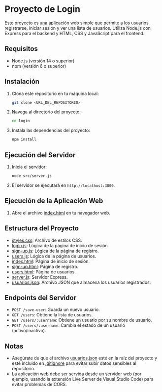 # Proyecto de Login

Este proyecto es una aplicación web simple que permite a los usuarios registrarse, iniciar sesión y ver una lista de usuarios. Utiliza Node.js con Express para el backend y HTML, CSS y JavaScript para el frontend.

## Requisitos

- Node.js (versión 14 o superior)
- npm (versión 6 o superior)

## Instalación

1. Clona este repositorio en tu máquina local:

    ```sh
    git clone <URL_DEL_REPOSITORIO>
    ```

2. Navega al directorio del proyecto:

    ```sh
    cd login
    ```

3. Instala las dependencias del proyecto:

    ```sh
    npm install
    ```

## Ejecución del Servidor

1. Inicia el servidor:

    ```sh
    node src/server.js
    ```

2. El servidor se ejecutará en `http://localhost:3000`.

## Ejecución de la Aplicación Web

1. Abre el archivo [index.html](http://_vscodecontentref_/0) en tu navegador web.

## Estructura del Proyecto

- [styles.css](http://_vscodecontentref_/1): Archivo de estilos CSS.
- [login.js](http://_vscodecontentref_/2): Lógica de la página de inicio de sesión.
- [sign-up.js](http://_vscodecontentref_/3): Lógica de la página de registro.
- [users.js](http://_vscodecontentref_/4): Lógica de la página de usuarios.
- [index.html](http://_vscodecontentref_/5): Página de inicio de sesión.
- [sign-up.html](http://_vscodecontentref_/6): Página de registro.
- [users.html](http://_vscodecontentref_/7): Página de usuarios.
- [server.js](http://_vscodecontentref_/8): Servidor Express.
- [usuarios.json](http://_vscodecontentref_/9): Archivo JSON que almacena los usuarios registrados.

## Endpoints del Servidor

- `POST /save-user`: Guarda un nuevo usuario.
- `GET /users`: Obtiene la lista de usuarios.
- `GET /users/:username`: Obtiene un usuario por su nombre de usuario.
- `POST /users/:username`: Cambia el estado de un usuario (activo/inactivo).

## Notas

- Asegúrate de que el archivo [usuarios.json](http://_vscodecontentref_/10) esté en la raíz del proyecto y esté incluido en [.gitignore](http://_vscodecontentref_/11) para evitar subir datos sensibles al repositorio.
- La aplicación web debe ser servida desde un servidor web (por ejemplo, usando la extensión Live Server de Visual Studio Code) para evitar problemas de CORS.
